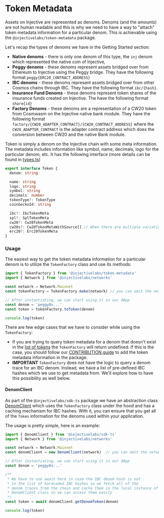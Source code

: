 # Token Metadata

Assets on Injective are represented as denoms. Denoms (and the amounts) are not human readable and this is why we need to have a way to "attach" token metadata information for a particular denom. This is achievable using the `@injectivelabs/token-metadata` package.

Let's recap the types of denoms we have in the Getting Started section:

* **Native denoms** - there is only one denom of this type, the `inj` denom which represented the native coin of Injective,
* **Peggy denoms** - these denoms represent assets bridged over from Ethereum to Injective using the Peggy bridge. They have the following format `peggy{ERC20_CONTRACT_ADDRESS}`
* **IBC denoms** - these denoms represent assets bridged over from other Cosmos chains through IBC. They have the following format `ibc/{hash}`.
* **Insurance Fund Denoms** - these denoms represent token shares of the insurance funds created on Injective. The have the following format `share{id}`
* **Factory Denoms** - these denoms are a representation of a CW20 token from Cosmwasm on the Injective native bank module. They have the following format `factory/{CW20_ADAPTER_CONTRACT}/{CW20_CONTRACT_ADDRESS}` where the `CW20_ADAPTER_CONTRACT` is the adapter contract address which does the conversion between CW20 and the native Bank module.

Token is simply a denom on the Injective chain with some meta information. The metadata includes information like symbol, name, decimals, logo for the particular denom, etc. It has the following interface (more details can be found in [types.ts](https://github.com/InjectiveLabs/injective-ts/blob/master/packages/token-metadata/src/types.ts))

```ts
export interface Token {
  denom: string

  name: string
  logo: string
  symbol: string
  decimals: number
  tokenType?: TokenType
  coinGeckoId: string

  ibc?: IbcTokenMeta
  spl?: SplTokenMeta
  cw20?: Cw20TokenMeta
  cw20s?: Cw20TokenMetaWithSource[] // When there are multiple variations of the same CW20 token
  erc20?: Erc20TokenMeta
}
```

### Usage

The easiest way to get the token metadata information for a particular denom is to utilize the `TokenFactory` class and use its methods:

```ts
import { TokenFactory } from '@injectivelabs/token-metadata'
import { Network } from '@injectivelabs/networks'

const network = Network.Mainnet
const tokenFactory = TokenFactory.make(network) // you can omit the network argument if you want to have the TokenFactory for mainnet

// After instantiating, we can start using it in our dApp
const denom = 'peggy0x...'
const token = tokenFactory.toToken(denom)

console.log(token)
```

There are few edge cases that we have to consider while using the `TokenFactory`:

* If you are trying to query token metadata for a denom that doesn't exist in the [list of tokens](https://github.com/InjectiveLabs/injective-ts/blob/master/packages/token-metadata/src/tokens/tokens/tokens.ts) the `TokenFactory` will return undefined. If this is the case, you should follow our [CONTRIBUTION guide](https://github.com/InjectiveLabs/injective-ts/blob/master/packages/token-metadata/CONTRIBUTING.md) to add the token metadata information in the package.
* **IMPORTANT** `TokenFactory` does not have the logic to query a denom trace for an IBC denom. Instead, we have a list of pre-defined IBC hashes which we use to get metadata from. We'll explore how to have this possibility as well below.

#### DenomClient

As part of the `@injectivelabs/sdk-ts` package we have an abstraction class [DenomClient](https://github.com/InjectiveLabs/injective-ts/blob/master/packages/sdk-ts/src/core/utils/Denom/DenomClient.ts) which uses the `TokenFactory` class under the hood and has a caching mechanism for IBC hashes. With it, you can ensure that you get all of the `Token` information for the denoms used within your application.

The usage is pretty simple, here is an example:

```ts
import { DenomClient } from '@injectivelabs/sdk-ts'
import { Network } from '@injectivelabs/networks'

const network = Network.Mainnet
const denomClient = new DenomClient(network)  // you can omit the network argument if you want to have the TokenFactory for mainnet

// After instantiating, we can start using it in our dApp
const denom = 'peggy0x...'

/**
 * We have to use await here in case the IBC denom hash is not 
 * in the list of hardcoded IBC hashes so we fetch all of the 
 * denom traces from the chain and cache them in the local instance of the
 * DenomClient class so we can access them easily 
 */
const token = await denomClient.getDenomToken(denom)

console.log(token)
```
